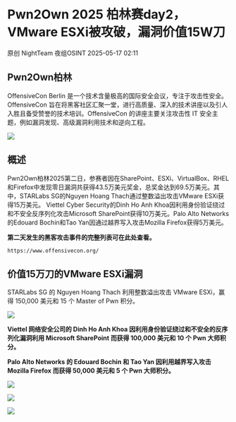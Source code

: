 #  Pwn2Own 2025 柏林赛day2，VMware ESXi被攻破，漏洞价值15W刀   
原创 NightTeam  夜组OSINT   2025-05-17 02:11  
  
## Pwn2Own柏林  
  
OffensiveCon Berlin 是一个技术含量极高的国际安全会议，专注于攻击性安全。OffensiveCon 旨在将黑客社区汇聚一堂，进行高质量、深入的技术讲座以及引人入胜且备受赞誉的技术培训。OffensiveCon 的讲座主要关注攻击性 IT 安全主题，例如漏洞发现、高级漏洞利用技术和逆向工程。  
  
![](https://mmbiz.qpic.cn/sz_mmbiz_jpg/GLyX5CgG8A3BEtyMAPexHCYgnwiaKtaJLXJ0Czl8RFryTtxSPynlJDecOw5AmIwicHqQfIup9VaXX8SHbUozX5jw/640?wx_fmt=jpeg&from=appmsg "")  
## 概述  
  
Pwn2Own柏林2025第二日，参赛者因在SharePoint、ESXi、VirtualBox、RHEL和Firefox中发现零日漏洞共获得43.5万美元奖金，总奖金达到69.5万美元。其中，STARLabs SG的Nguyen Hoang Thach通过整数溢出攻击VMware ESXi获得15万美元。 Viettel Cyber Security的Dinh Ho Anh Khoa因利用身份验证绕过和不安全反序列化攻击Microsoft SharePoint获得10万美元。Palo Alto Networks的Edouard Bochin和Tao Yan因通过越界写入攻击Mozilla Firefox获得5万美元。  
  
**第二天发生的黑客攻击事件的完整列表可在此处查看。**  
```
https://www.offensivecon.org/

```  
## 价值15万刀的VMware ESXi漏洞  
  
STARLabs SG 的 Nguyen Hoang Thach 利用整数溢出攻击 VMware ESXi，赢得 150,000 美元和 15 个 Master of Pwn 积分。  
  
![](https://mmbiz.qpic.cn/sz_mmbiz_png/GLyX5CgG8A3BEtyMAPexHCYgnwiaKtaJL0G6ysicV2fQTY3kMuS8uDSzrj7rbYuAjjDnpIUHic07BVj97apMtPt7g/640?wx_fmt=png&from=appmsg "")  
  
**Viettel 网络安全公司的 Dinh Ho Anh Khoa 因利用身份验证绕过和不安全的反序列化漏洞利用 Microsoft SharePoint 而获得 100,000 美元和 10 个 Pwn 大师积分。**  
  
**Palo Alto Networks 的 Edouard Bochin 和 Tao Yan 因利用越界写入攻击 Mozilla Firefox 而获得 50,000 美元和 5 个 Pwn 大师积分。**  
  
![](https://mmbiz.qpic.cn/sz_mmbiz_png/GLyX5CgG8A3BEtyMAPexHCYgnwiaKtaJLvvUzqBTp2f7KWoC5MCRzMBByV0NQ5awMkia2OuceE9tJJicOZmqMm8ibg/640?wx_fmt=png&from=appmsg "")  
  
![](https://mmbiz.qpic.cn/sz_mmbiz_png/GLyX5CgG8A3BEtyMAPexHCYgnwiaKtaJLKpes6dawukJG2bmQVwYJ4MT0iantwpVgACtbH9MviaSiaibCLLaUm2PlYA/640?wx_fmt=png&from=appmsg "")  
  
![](https://mmbiz.qpic.cn/sz_mmbiz_png/GLyX5CgG8A3BEtyMAPexHCYgnwiaKtaJLiabKZugiadh6Fy7qoqaUfE5YEg75n9bCmOfa2YQzf4AH9XRVGOaC7txA/640?wx_fmt=png&from=appmsg "")  
  
  
  

